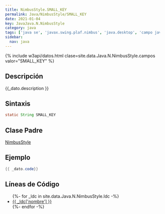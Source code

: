 ```yaml
---
title: NimbusStyle.SMALL_KEY
permalink: Java/NimbusStyle/SMALL_KEY
date: 2021-01-04
key: JavaJava.N.NimbusStyle
category: java
tags: ['java se', 'javax.swing.plaf.nimbus', 'java.desktop', 'campo java', 'Java 1.0']
sidebar: 
  nav: java
---
```


{% include w3api/datos.html clase=site.data.Java.N.NimbusStyle.campos valor="SMALL_KEY" %}

## Descripción
{{_dato.description }}

## Sintaxis
~~~java
static String SMALL_KEY
~~~

## Clase Padre
[NimbusStyle](/Java/NimbusStyle/)

## Ejemplo
~~~java
{{ _dato.code}}
~~~

## Líneas de Código
<ul>
{%- for _ldc in site.data.Java.N.NimbusStyle.ldc -%}
   <li>
       <a href="{{_ldc['url'] }}">{{ _ldc['nombre'] }}</a>
   </li>
{%- endfor -%}
</ul>
